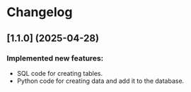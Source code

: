 # Changelog

## [1.1.0] (2025-04-28)
### Implemented new features:
- SQL code for creating tables.
- Python code for creating data and add it to the database.